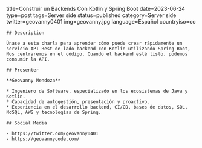 title=Construir un Backends Con Kotlin y Spring Boot
date=2023-06-24
type=post
tags=Server side
status=published
category=Server side
twitter=geovanny0401
img=geovanny.jpg
language=Español
countryiso=co
~~~~~~
## Description

Únase a esta charla para aprender cómo puede crear rápidamente un servicio API Rest de lado backend con Kotlin utilizando Spring Boot, Nos centraremos en el código. Cuando el backend esté listo, podemos consumir la API.

## Presenter

**Geovanny Mendoza**

* Ingeniero de Software, especializado en los ecosistemas de Java y Kotlin.
* Capacidad de autogestión, presentación y proactivo.
* Experiencia en el desarrollo backend, CI/CD, bases de datos, SQL, NoSQL, AWS y tecnologías de Spring.

## Social Media

- https://twitter.com/geovanny0401
- https://geovannycode.com/
